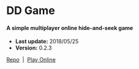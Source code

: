 # DD Game

#### A simple multiplayer online hide-and-seek game  

+ __Last update:__  2018/05/25
+ __Version:__      0.2.3

[Repo](https://github.com/richplastow/ddgame) &nbsp;|&nbsp;
[Play Online](http://richplastow.com/ddgame/index.html)  
